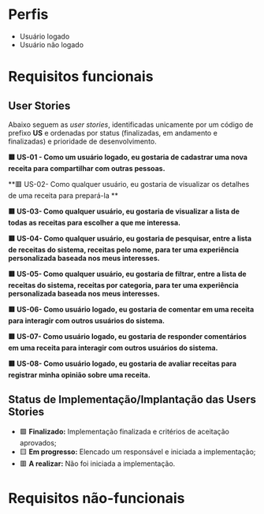 
# Perfis
* Usuário logado
* Usuário não logado

# Requisitos funcionais

## User Stories

Abaixo seguem as *user stories*, identificadas unicamente por um código de prefixo **US** e ordenadas por status (finalizadas, em andamento e finalizadas) e prioridade de desenvolvimento.

**🟥 US-01 - Como um usuário logado, eu gostaria de cadastrar uma nova receita para compartilhar com outras pessoas.**

**🟥 US-02- Como qualquer usuário, eu gostaria de visualizar os detalhes de uma receita para prepará-la **

**🟥 US-03- Como qualquer usuário, eu gostaria de visualizar a lista de todas as receitas para escolher a que me interessa.**

**🟥 US-04- Como qualquer usuário, eu gostaria de pesquisar, entre a lista de receitas do sistema, receitas pelo nome, para ter uma experiência personalizada baseada nos meus interesses.**

**🟥 US-05- Como qualquer usuário, eu gostaria de filtrar, entre a lista de receitas do sistema, receitas por categoria, para ter uma experiência personalizada baseada nos meus interesses.**

**🟥 US-06- Como usuário logado, eu gostaria de comentar em uma receita para interagir com outros usuários do sistema.**

**🟥 US-07- Como usuário logado, eu gostaria de responder comentários em uma receita para interagir com outros usuários do sistema.**

**🟥 US-08- Como usuário logado, eu gostaria de avaliar receitas para registrar minha opinião sobre uma receita.**

## Status de Implementação/Implantação das Users Stories

* 🟩 **Finalizado:**              Implementação finalizada e critérios de aceitação aprovados;
* 🟨 **Em progresso:**            Elencado um responsável e iniciada a implementação;
* 🟥 **A realizar:**              Não foi iniciada a implementação.

# Requisitos não-funcionais


 
